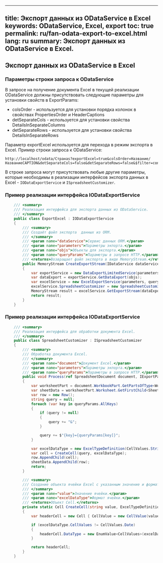 
---
title: Экспорт данных из ODataService в Excel
keywords: ODataService, Excel, export
toc: true
permalink: ru/fan-odata-export-to-excel.html
lang: ru
summary: Экспорт данных из ODataService в Excel.
---

## Экспорт данных из ODataService в Excel

### Параметры строки запроса к ODataService
В запросе на получение документа Excel в текущей реализации ODataService должны присутствовать следующие параметры для установки свойств в ExportParams:
* colsOrder - используется для установки порядка колонок в свойствах PropertiesOrder и HeaderCaptions
* detSeparateCols -  используется для установки свойства DetailsInSeparateColumns
* detSeparateRows - используется для установки свойства DetailsInSeparateRows

Параметр exportExcel используется для перехода в режим экспорта в Excel.
Пример строки запроса к ODataService:
```
http://localhost/odata/Странаs?exportExcel=true&colsOrder=Название/НазваниеCAPTION&detSeparateCols=false&detSeparateRows=false&$filter=contains(Название,'1')
```
В строке запроса могут присутствовать любые другие параметры, которые необходимы в реализации интерфейсов экспорта данных в Excel - `IODataExportService` и `ISpreadsheetCustomizer`.

### Пример реализации интерфейса IODataExportService
```csharp
    /// <summary>
    /// Реализация интерфейса для экспорта данных из ODataService.
    /// </summary>
    public class ExportExcel : IODataExportService
    {
        /// <summary>
        /// Создаёт файл экспорта  данных из ORM.
        /// </summary>
        /// <param name="dataService">Сервис данных ORM.</param>
        /// <param name="parameters">Параметры экпорта.</param>
        /// <param name="objs">Объекты для экспорта.</param>
        /// <param name="queryParams">Параметры в запросе HTTP.</param>
        /// <returns>Возвращает файл экспорта в виде MemoryStream.</returns>
        public MemoryStream CreateExportStream(IDataService dataService, IExportParams parameters, DataObject[] objs, NameValueCollection queryParams)
        {
            var exportService = new DataExportLimitedService(parameters, dataService);
            var dataExport = exportService.GetDataExport(objs);
            var excelService = new ExcelExportService(parameters, queryParams);
            excelService.SpreadsheetCustomizer = new SpreadsheetCustomizer();
            MemoryStream result = excelService.GetExportStream(dataExport);
            return result;
        }
    }
```
### Пример реализации интерфейса IODataExportService
```csharp
    /// <summary>
    /// Реализация интерфейса для обработки документа Excel.
    /// </summary>
    public class SpreadsheetCustomizer : ISpreadsheetCustomizer
    {
        /// <summary>
        /// Обработка документа Excel.
        /// </summary>
        /// <param name="document">Документ Excel.</param>
        /// <param name="parameters">Параметры экпорта.</param>
        /// <param name="queryParams">Параметры в запросе HTTP.</param>
        public void Process(ref SpreadsheetDocument document, IExportParams parameters = null, NameValueCollection queryParams = null)
        {
            var worksheetPart = document.WorkbookPart.GetPartsOfType<WorksheetPart>().First();
            var sheetData = worksheetPart.Worksheet.GetFirstChild<SheetData>();
            var row = new Row();
            string query = null;
            foreach (var key in queryParams.AllKeys)
            {
                if (query != null)
                {
                    query += "&";
                }

                query += $"{key}={queryParams[key]}";
            }

            var excelDataType = new ExcelTypeDefinition(CellValues.String, CustomStylesheet.StyleIndexTextAllBordersWrapAlignment);
            var cell = CreateCell(query, excelDataType);
            row.AppendChild(cell);
            sheetData.AppendChild(row);
            return;
        }

        /// <summary>
        /// Создание объекта ячейки Excel с указанным значение и форматом.
        /// </summary>
        /// <param name="value">Значение ячейки.</param>
        /// <param name="excelDataType">Формат ячейки.</param>
        /// <returns>Объект Cell.</returns>
        private static Cell CreateCell(string value, ExcelTypeDefinition excelDataType)
        {
            var headerCell = new Cell { CellValue = new CellValue(value), StyleIndex = excelDataType.StyleIndex };

            if (excelDataType.CellValues != CellValues.Date)
            {
                headerCell.DataType = new EnumValue<CellValues>(excelDataType.CellValues);
            }

            return headerCell;
        }
    }

```
